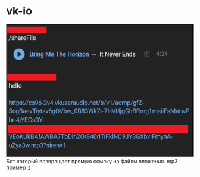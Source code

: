 # vk-io
![Image alt](https://github.com/DashaMilitskaya/vk-io_callback_link_bot/raw/main/work.png)
Бот который возвращает прямую ссылку на файлы вложения.
mp3 пример :)

